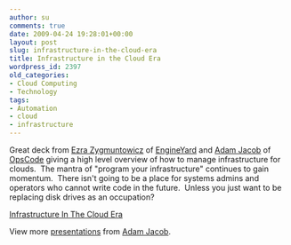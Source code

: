 ```yaml
---
author: su
comments: true
date: 2009-04-24 19:28:01+00:00
layout: post
slug: infrastructure-in-the-cloud-era
title: Infrastructure in the Cloud Era
wordpress_id: 2397
old_categories:
- Cloud Computing
- Technology
tags:
- Automation
- cloud
- infrastructure
---
```


Great deck from [Ezra Zygmuntowicz](http://brainspl.at/) of [EngineYard](http://www.engineyard.com) and [Adam Jacob](http://twitter.com/adamhjk) of [OpsCode](http://www.opscode.com) giving a high level overview of how to manage infrastructure for clouds.  The mantra of "program your infrastructure" continues to gain momentum.  There isn't going to be a place for systems admins and operators who cannot write code in the future.  Unless you just want to be replacing disk drives as an occupation?


[Infrastructure In The Cloud Era](http://www.slideshare.net/adamhjk/infrastructure-in-the-cloud-era?type=powerpoint) 


View more [presentations](http://www.slideshare.net/) from [Adam Jacob](http://www.slideshare.net/adamhjk).



